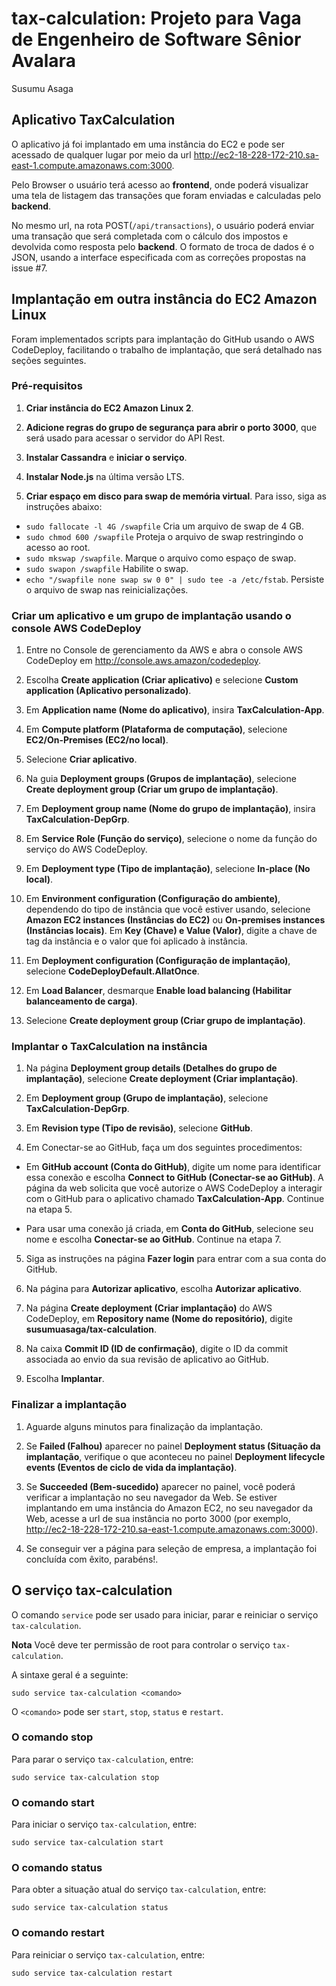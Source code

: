 # tax-calculation: Projeto para Vaga de Engenheiro de Software Sênior Avalara
Susumu Asaga

## Aplicativo TaxCalculation

O aplicativo já foi implantado em uma instância do EC2 e pode ser acessado de qualquer lugar por meio da url http://ec2-18-228-172-210.sa-east-1.compute.amazonaws.com:3000.

Pelo Browser o usuário terá acesso ao **frontend**, onde poderá visualizar uma tela de listagem das transações que foram enviadas e calculadas pelo **backend**.

No mesmo url, na rota POST(`/api/transactions`), o usuário poderá enviar uma transação que será completada com o cálculo dos impostos e devolvida como resposta pelo **backend**. O formato de troca de dados é o JSON, usando a interface especificada com as correções propostas na issue #7.

## Implantação em outra instância do EC2 Amazon Linux

Foram implementados scripts para implantação do GitHub usando o AWS CodeDeploy, facilitando o trabalho de implantação, que será detalhado nas seções seguintes.

### Pré-requisitos

1. **Criar instância do EC2 Amazon Linux 2**.

2. **Adicione regras do grupo de segurança para abrir o porto 3000**, que será usado para acessar o servidor do API Rest.

3. **Instalar Cassandra** e **iniciar o serviço**.

4. **Instalar Node.js** na última versão LTS.

5. **Criar espaço em disco para swap de memória virtual**. Para isso, siga as instruções abaixo:
  * `sudo fallocate -l 4G /swapfile` Cria um arquivo de swap de 4 GB.
  * `sudo chmod 600 /swapfile` Proteja o arquivo de swap restringindo o acesso ao root.
  * `sudo mkswap /swapfile`. Marque o arquivo como espaço de swap.
  * `sudo swapon /swapfile` Habilite o swap.
  * `echo "/swapfile none swap sw 0 0" | sudo tee -a /etc/fstab`. Persiste o arquivo de swap nas reinicializações.

### Criar um aplicativo e um grupo de implantação usando o console AWS CodeDeploy

1. Entre no Console de gerenciamento da AWS e abra o console AWS CodeDeploy em http://console.aws.amazon/codedeploy.

2. Escolha **Create application (Criar aplicativo)** e selecione **Custom application (Aplicativo personalizado)**.

3. Em **Application name (Nome do aplicativo)**, insira **TaxCalculation-App**.

4. Em **Compute platform (Plataforma de computação)**, selecione **EC2/On-Premises (EC2/no local)**.

5. Selecione **Criar aplicativo**.

6. Na guia **Deployment groups (Grupos de implantação)**, selecione **Create deployment group (Criar um grupo de implantação)**.

7. Em **Deployment group name (Nome do grupo de implantação)**, insira **TaxCalculation-DepGrp**.

8. Em **Service Role (Função do serviço)**, selecione o nome da função do serviço do AWS CodeDeploy.

9. Em **Deployment type (Tipo de implantação)**, selecione **In-place (No local)**.

10. Em **Environment configuration (Configuração do ambiente)**, dependendo do tipo de instância que você estiver usando, selecione **Amazon EC2 instances (Instâncias do EC2)** ou **On-premises instances (Instâncias locais)**. Em **Key (Chave) e Value (Valor)**, digite a chave de tag da instância e o valor que foi aplicado à instância.

11. Em **Deployment configuration (Configuração de implantação)**, selecione **CodeDeployDefault.AllatOnce**.

12. Em **Load Balancer**, desmarque **Enable load balancing (Habilitar balanceamento de carga)**.

13. Selecione **Create deployment group (Criar grupo de implantação)**.

### Implantar o TaxCalculation na instância

1. Na página **Deployment group details (Detalhes do grupo de implantação)**, selecione **Create deployment (Criar implantação)**.

1. Em **Deployment group (Grupo de implantação)**, selecione **TaxCalculation-DepGrp**.

1. Em **Revision type (Tipo de revisão)**, selecione **GitHub**.

1. Em Conectar-se ao GitHub, faça um dos seguintes procedimentos:
  * Em **GitHub account (Conta do GitHub)**, digite um nome para identificar essa conexão e escolha **Connect to GitHub (Conectar-se ao GitHub)**. A página da web solicita que você autorize o AWS CodeDeploy a interagir com o GitHub para o aplicativo chamado **TaxCalculation-App**. Continue na etapa 5.
  
  * Para usar uma conexão já criada, em **Conta do GitHub**, selecione seu nome e escolha **Conectar-se ao GitHub**. Continue na etapa 7.

5. Siga as instruções na página **Fazer login** para entrar com a sua conta do GitHub.

1. Na página para **Autorizar aplicativo**, escolha **Autorizar aplicativo**.

1. Na página **Create deployment (Criar implantação)** do AWS CodeDeploy, em **Repository name (Nome do repositório)**, digite **susumuasaga/tax-calculation**.

1. Na caixa **Commit ID (ID de confirmação)**, digite o ID da commit associada ao envio da sua revisão de aplicativo ao GitHub.

1. Escolha **Implantar**.

### Finalizar a implantação

1. Aguarde alguns minutos para finalização da implantação.

1. Se **Failed (Falhou)** aparecer no painel **Deployment status (Situação da implantação**, verifique o que aconteceu no painel **Deployment lifecycle events (Eventos de ciclo de vida da implantação)**.

1. Se **Succeeded (Bem-sucedido)** aparecer no painel, você poderá verificar a implantação no seu navegador da Web. Se estiver implantando em uma instância do Amazon EC2, no seu navegador da Web, acesse a url de sua instância no porto 3000 (por exemplo, http://ec2-18-228-172-210.sa-east-1.compute.amazonaws.com:3000).

1. Se conseguir ver a página para seleção de empresa, a implantação foi concluída com êxito, parabéns!.

## O serviço tax-calculation

O comando `service` pode ser usado para iniciar, parar e reiniciar o serviço `tax-calculation`.

**Nota** Você deve ter permissão de root para controlar o serviço `tax-calculation`.

A sintaxe geral é a seguinte:
```
sudo service tax-calculation <comando>
```
O `<comando>` pode ser `start`, `stop`, `status` e `restart`.

### O comando stop

Para parar o serviço `tax-calculation`, entre:
```
sudo service tax-calculation stop
```

### O comando start

Para iniciar o serviço `tax-calculation`, entre:
```
sudo service tax-calculation start
```

### O comando status

Para obter a situação atual do serviço `tax-calculation`, entre:
```
sudo service tax-calculation status
```

### O comando restart

Para reiniciar o serviço `tax-calculation`, entre:
```
sudo service tax-calculation restart
```
